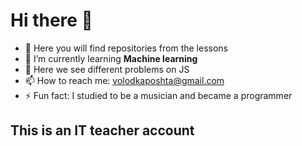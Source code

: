# Hi there 👋

- 🔭 Here you will find repositories from the lessons
- 🌱 I’m currently learning **Machine learning**
- 👯 Here we see different problems on JS
- 📫 How to reach me: volodkaposhta@gmail.com
- ⚡ Fun fact: I studied to be a musician and became a programmer
## This is an IT teacher account
